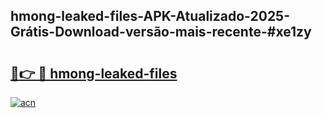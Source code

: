 ## hmong-leaked-files-APK-Atualizado-2025-Grátis-Download-versão-mais-recente-#xe1zy

# <h2><a href="https://ainizakaria.my?title=hmong-leaked-files&ref=20M">🔗👉 🔴 hmong-leaked-files</a></h2>

[![acn](https://github.com/user-attachments/assets/0f9c940e-d8b0-45ae-aac7-cd30a18b3e1c)](https://ainizakaria.my?title=hmong-leaked-files&ref=20M)

